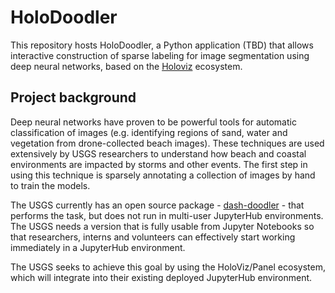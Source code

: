 # HoloDoodler

This repository hosts HoloDoodler, a Python application (TBD) that allows interactive construction of sparse labeling for image segmentation using deep neural networks, based on the [Holoviz](https://holoviz.org/) ecosystem.

## Project background

Deep neural networks have proven to be powerful tools for automatic classification of images (e.g. identifying regions of sand, water and vegetation from drone-collected beach images).  These techniques are used extensively by USGS researchers to understand how beach and coastal environments are impacted by storms and other events. The first step in using this technique is sparsely annotating a collection of images by hand to train the models.

The USGS currently has an open source package - [dash-doodler](https://github.com/dbuscombe-usgs/dash_doodler) - that performs the task, but does not run in multi-user JupyterHub environments. The USGS needs a version that is fully usable from Jupyter Notebooks so that researchers, interns and volunteers can effectively start working immediately in a JupyterHub environment.

The USGS seeks to achieve this goal by using the HoloViz/Panel ecosystem, which will integrate into their existing deployed JupyterHub environment.  
